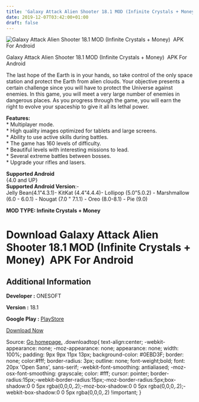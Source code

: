 ```yaml
---
title: 'Galaxy Attack Alien Shooter 18.1 MOD (Infinite Crystals + Money)  APK For Android'
date: 2019-12-07T03:42:00+01:00
draft: false
---
```


![Galaxy Attack Alien Shooter 18.1 MOD (Infinite Crystals + Money)  APK For Android](https://i1.wp.com/apkhome.net/wp-content/uploads/2019/11/Galaxy-Attack-Alien-Shooter-3.png "Galaxy Attack Alien Shooter 18.1 MOD (Infinite Crystals + Money)  APK For Android")

  

Galaxy Attack Alien Shooter 18.1 MOD (Infinite Crystals + Money)  APK For Android

The last hope of the Earth is in your hands, so take control of the only space station and protect the Earth from alien clouds. Your objective presents a certain challenge since you will have to protect the Universe against enemies. In this game, you will meet a very large number of enemies in dangerous places. As you progress through the game, you will earn the right to evolve your spaceship to give it all its lethal power.

**Features:**  
\* Multiplayer mode.  
\* High quality images optimized for tablets and large screens.  
\* Ability to use active skills during battles.  
\* The game has 160 levels of difficulty.  
\* Beautiful levels with interesting missions to lead.  
\* Several extreme battles between bosses.  
\* Upgrade your rifles and lasers.

**Supported Android**  
{4.0 and UP}  
**Supported Android Version**:-  
Jelly Bean(4.1"4.3.1)- KitKat (4.4"4.4.4)- Lollipop (5.0"5.0.2) - Marshmallow (6.0 - 6.0.1) - Nougat (7.0 " 7.1.1) - Oreo (8.0-8.1) - Pie (9.0)

**MOD TYPE: Infinite Crystals + Money**

Download Galaxy Attack Alien Shooter 18.1 MOD (Infinite Crystals + Money)  APK For Android
===========================================================================================

Additional Information
----------------------

**Developer :** ONESOFT

**Version :** 18.1

**Google Play :** [PlayStore](https://play.google.com/store/apps/details?id=com.alien.shooter.galaxy.attack)

  

[Download Now](https://store4app.co/post/galaxy-attack-alien-shooter-18-1-mod-infinite-crystals-money-apk-for-android_1575041924)

  
Source: [Go homepage.](https://store4app.co/post/galaxy-attack-alien-shooter-18-1-mod-infinite-crystals-money-apk-for-android_1575041924) .downloadtop{ text-align:center; -webkit-appearance: none; -moz-appearance: none; appearance: none; width: 100%; padding: 9px 9px 11px 13px; background-color: #0EBD3F; border: none; color:#fff; border-radius: 3px; outline: none; font-weight;bold; font: 20px 'Open Sans', sans-serif; -webkit-font-smoothing: antialiased; -moz-osx-font-smoothing: grayscale; color: #fff; cursor: pointer; border-radius:15px;-webkit-border-radius:15px;-moz-border-radius:5px;box-shadow:0 0 5px rgba(0,0,0,.2);-moz-box-shadow:0 0 5px rgba(0,0,0,.2);-webkit-box-shadow:0 0 5px rgba(0,0,0,.2) !important; }
